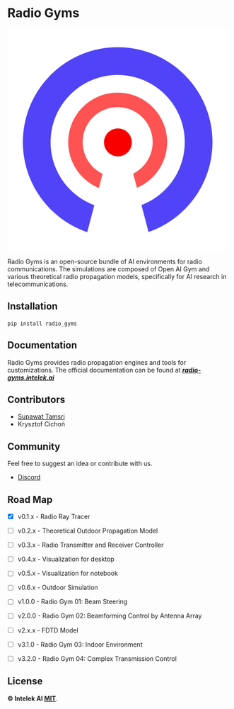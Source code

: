 # Radio Gyms

![Radio Gyms](https://github.com/intelek-ai/radio-gyms/blob/master/assets/logo.png)

Radio Gyms is an open-source bundle of AI environments for radio communications. The simulations are composed of Open AI Gym and various theoretical radio propagation models, specifically for AI research in telecommunications. 

## Installation

```shell
pip install radio_gyms
```

## Documentation
Radio Gyms provides radio propagation engines and tools for customizations.
The official documentation can be found at ***[radio-gyms.intelek.ai](https://radio-gyms.intelek.ai)***

## Contributors
- [Supawat Tamsri](https://github.com/tamsri)
- Krysztof Cichoń

[//]: # (## Citation)

[//]: # (```)

[//]: # (@article{)

[//]: # (	title={Radio Gyms},)

[//]: # (	author={Supawat Tamsri and Krysztof Cichoń},)

[//]: # (	year={2022})

[//]: # (})

[//]: # (```)

## Community
Feel free to suggest an idea or contribute with us.
* [Discord](https://discord.gg/Rp2KhXcpPh)

## Road Map
- [x] v0.1.x - Radio Ray Tracer
- [ ] v0.2.x - Theoretical Outdoor Propagation Model
- [ ] v0.3.x - Radio Transmitter and Receiver Controller
- [ ] v0.4.x - Visualization for desktop
- [ ] v0.5.x - Visualization for notebook
- [ ] v0.6.x - Outdoor Simulation
- [ ] v1.0.0 - Radio Gym 01: Beam Steering
- [ ] v2.0.0 - Radio Gym 02: Beamforming Control by Antenna Array
- [ ] v2.x.x - FDTD Model
- [ ] v3.1.0 - Radio Gym 03: Indoor Environment
- [ ] v3.2.0 - Radio Gym 04: Complex Transmission Control


## License
**© Intelek AI [MIT](https://github.com/intelek-ai/radio-gyms/blob/main/LICENSE)**.
